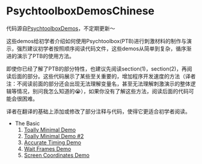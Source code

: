 # PsychtoolboxDemosChinese

代码源自[PsychtoolboxDemos](http://peterscarfe.com/ptbtutorials.html)，不定期更新～

这些demos给初学者介绍如何使用Psychtoolbox(PTB)进行刺激材料的制作与演示，强烈建议初学者按照顺序阅读代码文件，这些demos从简单到复杂，循序渐进的演示了PTB的使用方法。

即使你已经了解了PTB的部分特性，也建议先阅读section(1)，section(2)，再阅读后面的部分。这些代码展示了某些至关重要的，增加程序开发速度的方法（译者注：不阅读前面的部分还会出现无法理解变量名，甚至无法理解刺激演示的整体逻辑等情况，别问我怎么知道的:sob:），如果你没有了解这些方法，阅读后面的代码可能会很困难。

译者在翻译的基础上添加或修改了部分注释与代码，使得它更适合初学者阅读。

- The Basic
  1. [Toally Minimal Demo](https://github.com/IQAQ/PsychtoolboxDemosChinese/blob/master/(1)TheBasics/TotallyMinimalDemo.m)
  2. [Toally Minimal Demo #2](https://github.com/IQAQ/PsychtoolboxDemosChinese/blob/master/(1)TheBasics/TotallyMinimalDemo2.m)
  3. [Accurate Timing Demo](https://github.com/IQAQ/PsychtoolboxDemosChinese/blob/master/(1)TheBasics/AcurateTimimgDemo.m)
  4. [Wait Frames Demo](https://github.com/IQAQ/PsychtoolboxDemosChinese/blob/master/(1)TheBasics/WaitFramesDemo.m)
  5. [Screen Coordinates Demo](https://github.com/IQAQ/PsychtoolboxDemosChinese/blob/master/(1)TheBasics/ScreenCoordinatesDemo.m)



